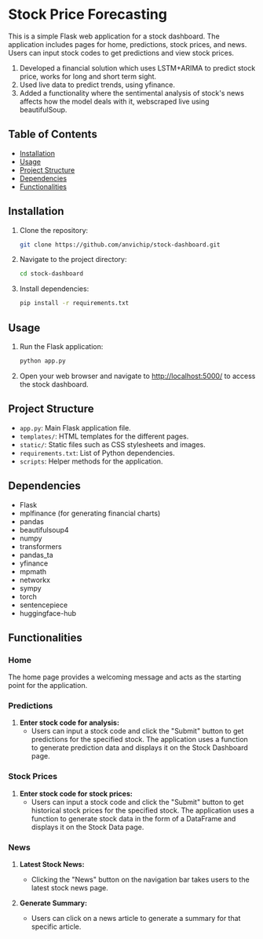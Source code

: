 # Stock Price Forecasting

This is a simple Flask web application for a stock dashboard. The application includes pages for home, predictions, stock prices, and news. Users can input stock codes to get predictions and view stock prices.
1. Developed a financial solution which uses LSTM+ARIMA to predict stock price, works for long and short term sight.
2. Used live data to predict trends, using yfinance.
3. Added a functionality where the sentimental analysis of stock's news affects how the model deals with it, webscraped live using beautifulSoup.

## Table of Contents

- [Installation](#installation)
- [Usage](#usage)
- [Project Structure](#project-structure)
- [Dependencies](#dependencies)
- [Functionalities](#functionalities)

## Installation

1. Clone the repository:

    ```bash
    git clone https://github.com/anvichip/stock-dashboard.git
    ```

2. Navigate to the project directory:

    ```bash
    cd stock-dashboard
    ```

3. Install dependencies:

    ```bash
    pip install -r requirements.txt
    ```

## Usage

1. Run the Flask application:

    ```bash
    python app.py
    ```

2. Open your web browser and navigate to [http://localhost:5000/](http://localhost:5000/) to access the stock dashboard.

## Project Structure

- `app.py`: Main Flask application file.
- `templates/`: HTML templates for the different pages.
- `static/`: Static files such as CSS stylesheets and images.
- `requirements.txt`: List of Python dependencies.
- `scripts`: Helper methods for the application.

## Dependencies

- Flask
- mplfinance (for generating financial charts)
- pandas
- beautifulsoup4
- numpy
- transformers
- pandas_ta
- yfinance
- mpmath
- networkx
- sympy
- torch
- sentencepiece
- huggingface-hub

## Functionalities

### Home

The home page provides a welcoming message and acts as the starting point for the application.

### Predictions

1. **Enter stock code for analysis:**
   - Users can input a stock code and click the "Submit" button to get predictions for the specified stock. The application uses a function to generate prediction data and displays it on the Stock Dashboard page.

### Stock Prices

1. **Enter stock code for stock prices:**
   - Users can input a stock code and click the "Submit" button to get historical stock prices for the specified stock. The application uses a function to generate stock data in the form of a DataFrame and displays it on the Stock Data page.

### News

1. **Latest Stock News:**
   - Clicking the "News" button on the navigation bar takes users to the latest stock news page.

2. **Generate Summary:**
   - Users can click on a news article to generate a summary for that specific article.


